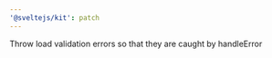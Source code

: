 ```yaml
---
'@sveltejs/kit': patch
---
```


Throw load validation errors so that they are caught by handleError
